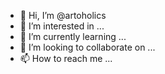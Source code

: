 - 👋 Hi, I’m @artoholics
- 👀 I’m interested in ...
- 🌱 I’m currently learning ...
- 💞️ I’m looking to collaborate on ...
- 📫 How to reach me ...

<!---
artoholics/artoholics is a ✨ special ✨ repository because its `README.md` (this file) appears on your GitHub profile.
You can click the Preview link to take a look at your changes.
--->
